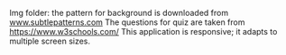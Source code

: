 Img folder: the pattern for background is downloaded from www.subtlepatterns.com 
The questions for quiz are taken from https://www.w3schools.com/
This application is responsive; it adapts to multiple screen sizes.